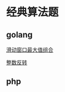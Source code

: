 # 经典算法题
## golang
<p><a href="https://github.com/chenyu8876/classic-algorithm/blob/main/golang/SlidingWindowMaxValueGroup.md">滑动窗口最大值组合</a></p>

<p><a href="https://github.com/chenyu8876/classic-algorithm/blob/main/golang/IntReverse.md">整数反转</a></p>

## php
